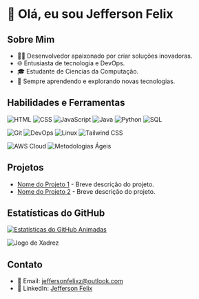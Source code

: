 <!-- Seja bem-vindo ao meu perfil! -->

# 👋 Olá, eu sou Jefferson Felix


## Sobre Mim

- 👨‍💻 Desenvolvedor apaixonado por criar soluções inovadoras.
- 🌐 Entusiasta de tecnologia e DevOps.
- 🎓 Estudante de Ciencias da Computação.
- 🌱 Sempre aprendendo e explorando novas tecnologias.


## Habilidades e Ferramentas

![HTML](https://img.shields.io/badge/HTML-%23E34F26.svg?&style=for-the-badge&logo=html5&logoColor=white)
![CSS](https://img.shields.io/badge/CSS-%231572B6.svg?&style=for-the-badge&logo=css3&logoColor=white)
![JavaScript](https://img.shields.io/badge/JavaScript-%23F7DF1E.svg?&style=for-the-badge&logo=javascript&logoColor=black)
![Java](https://img.shields.io/badge/Java-%23ED8B00.svg?&style=for-the-badge&logo=java&logoColor=white)
![Python](https://img.shields.io/badge/Python-%2314354C.svg?&style=for-the-badge&logo=python&logoColor=white)
![SQL](https://img.shields.io/badge/SQL-%2300749C.svg?&style=for-the-badge&logo=postgresql&logoColor=white)

![Git](https://img.shields.io/badge/Git-%23F05032.svg?&style=for-the-badge&logo=git&logoColor=white)
![DevOps](https://img.shields.io/badge/DevOps-%231a202c.svg?&style=for-the-badge&logo=dev.to&logoColor=white)
![Linux](https://img.shields.io/badge/Linux-%23FCC624.svg?&style=for-the-badge&logo=linux&logoColor=black)
![Tailwind CSS](https://img.shields.io/badge/Tailwind_CSS-%231a202c.svg?&style=for-the-badge&logo=tailwind-css&logoColor=white)

![AWS Cloud](https://img.shields.io/badge/AWS_Cloud-%23232F3E.svg?&style=for-the-badge&logo=amazon-aws&logoColor=white)
![Metodologias Ágeis](https://img.shields.io/badge/Metodologias_Ágeis-%23005696.svg?&style=for-the-badge&logo=ag-grid&logoColor=white)


## Projetos

- [Nome do Projeto 1](link-para-o-projeto-1) - Breve descrição do projeto.
- [Nome do Projeto 2](link-para-o-projeto-2) - Breve descrição do projeto.

## Estatísticas do GitHub

[![Estatísticas do GitHub Animadas](https://github-readme-stats.vercel.app/api?username=Jeffersonfelizx&show_icons=true&count_private=true&hide=contribs&include_all_commits=true&theme=radical)](https://github.com/Jeffersonfelizx)

![Jogo de Xadrez](https://github.com/Jeffersonfelizx/Jeffersonfelizx/blob/master/chess-board.gif)




## Contato

- 📧 Email: jeffersonfelixz@outlook.com
- 💼 LinkedIn: [Jefferson Felix](https://www.linkedin.com/in/jeffersonfelizz/)


